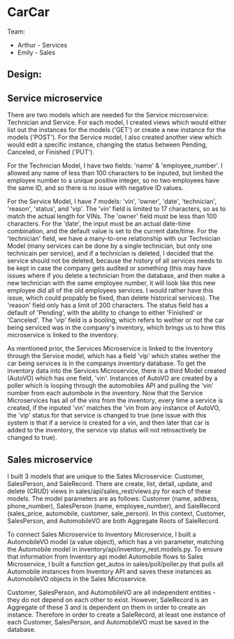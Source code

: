 # CarCar

Team:

* Arthur - Services
* Emily - Sales

## Design:

## Service microservice

There are two models which are needed for the Service microservice: Technician and Service. For each model, I created views which would either list out the instances for the models ('GET') or create a new instance for the models ('POST'). For the Service model, I also created another view which would edit a specific instance, changing the status between Pending, Canceled, or Finished ('PUT'). 

For the Technician Model, I have two fields: 'name' & 'employee_number'. I allowed any name of less than 100 characters to be inputed, but limited the employee number to a unique positive integer, so no two employees have the same ID, and so there is no issue with negative ID values.

For the Service Model, I have 7 models: 'vin', 'owner', 'date', 'technician', 'reason', 'status', and 'vip'. The 'vin' field is limited to 17 characters, so as to match the actual length for VINs. The 'owner' field must be less than 100 characters. For the 'date', the input must be an actual date-time combination, and the default value is set to the current date/time. For the 'technician' field, we have a many-to-one relationship with our Technician Model (many services can be done by a single technician, but only one technicain per service), and if a technician is deleted, I decided that the service should not be deleted, because the history of all services needs to be kept in case the company gets audited or something (this may have issues where if you delete a technician from the database, and then make a new technician with the same employee number, it will look like this new employee did all of the old employees services. I would rather have this issue, which could propably be fixed, than delete historical services). The 'reason' field only has a limit of 200 characters. The status field has a default of 'Pending', with the ability to change to either 'Finished' or 'Canceled'. The 'vip' field is a booling, which refers to wether or not the car being serviced was in the company's inventory, which brings us to how this microservice is linked to the inventory.

As mentioned prior, the Services Microservice is linked to the Inventory through the Service model, which has a field 'vip' which states wether the car being services is in the companys inventory database. To get the inventory data into the Services Microservice, there is a third Model created (AutoVO) which has one field, 'vin'. Instances of AutoVO are created by a poller which is looping through the automobiles API and pulling the 'vin' number from each autombole in the inventory. Now that the Service Microservices has all of the vins from the inventory, every time a service is created, if the inputed 'vin' matches the 'vin from any instance of AutoVO, the 'vip' status for that service is changed to true (one issue with this system is that if a service is created for a vin, and then later that car is added to the inventory, the service vip status will not retroactively be changed to true).

## Sales microservice

I built 3 models that are unique to the Sales Microservice: Customer, SalesPerson, and SaleRecord. There are create, list, detail, update, and delete (CRUD) views in sales/api/sales_rest/views.py for each of these models. The model parameters are as follows: Customer (name, address, phone_number), SalesPerson (name, employee_number), and SaleRecord (sales_price, automobile, customer, sale_person). In this context, Customer, SalesPerson, and AutomobileVO are both Aggregate Roots of SaleRecord.

To connect Sales Microservice to Inventory Microservice, I built a AutomobileVO model (a value object), which has a vin parameter, matching the Automobile model in inventory/api/inventory_rest.models.py. To ensure that information from Inventory api model Automobile flows to Sales Microservice, I built a function get_autos in sales/poll/poller.py that pulls all Automobile instances from Inventory API and saves these instances as AutomobileVO objects in the Sales Microservice. 

Customer, SalesPerson, and AutomobileVO are all independent entities - they do not depend on each other to exist. However, SaleRecord is an Aggregate of these 3 and is dependent on them in order to create an instance. Therefore in order to create a SaleRecord, at least one instance of each Customer, SalesPerson, and AutomobileVO must be saved in the database.
